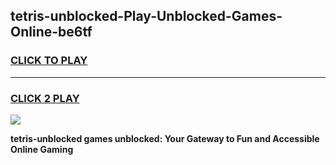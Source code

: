 
## tetris-unblocked-Play-Unblocked-Games-Online-be6tf
<h3>
<a href="https://premium76.site?title=tetris-unblocked&ref=25A">CLICK TO PLAY</a></h3>
<hr>

<h3>
<a href="https://premium76.site?title=tetris-unblocked&ref=25A">CLICK 2 PLAY</a>
  
</h3>

<a href="https://premium76.site?title=tetris-unblocked&ref=25A"><img src="https://clearcache.store/games.png"></a>


**tetris-unblocked games unblocked: Your Gateway to Fun and Accessible Online Gaming**
